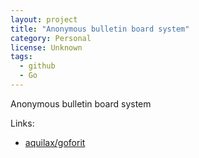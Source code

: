```yaml
---
layout: project
title: "Anonymous bulletin board system"
category: Personal
license: Unknown
tags:
  - github
  - Go
---
```


Anonymous bulletin board system

Links:


* [aquilax/goforit](https://github.com/aquilax/goforit)
